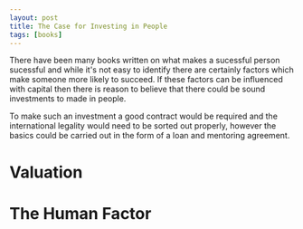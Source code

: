 ```yaml
---
layout: post
title: The Case for Investing in People
tags: [books]
---
```


There have been many books written on what makes a sucessful person sucessful and while it's not easy to identify there are certainly factors which make someone more likely to succeed. If these factors can be influenced with capital then there is reason to believe that there could be sound investments to made in people.

To make such an investment a good contract would be required and the international legality would need to be sorted out properly, however the basics could be carried out in the form of a loan and mentoring agreement.

# Valuation

# The Human Factor
